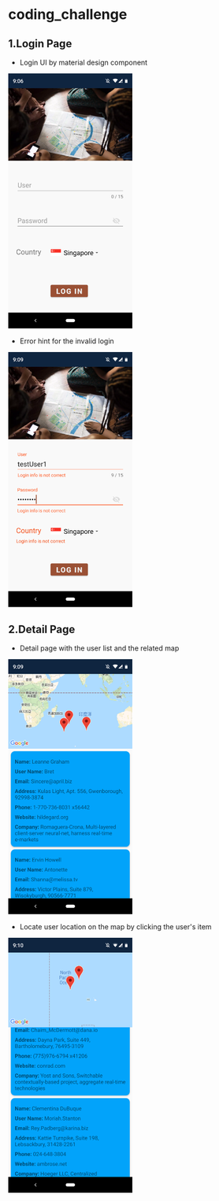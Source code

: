 # coding_challenge

1.Login Page
-
* Login UI by material design component<br>
<img src="Login_1.png" width="50%">

* Error hint for the invalid login<br>
<img src="Login_2.png" width="50%">

2.Detail Page
-
* Detail page with the user list and the related map<br>
<img src="Detail_1.png" width="50%">

* Locate user location on the map by clicking the user's item<br>
<img src="Detail_2.png" width="50%">